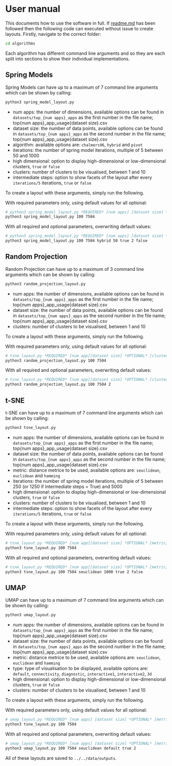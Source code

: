 # User manual 

This documents how to use the software in full. If [readme.md](readme.md) has been followed then the following code can executed without issue to create layouts. Firstly, navigate to the correct folder:

```bash
cd algorithms
```

Each algorithm has different command line arguments and so they are each split into sections to show their individual implementations.

## Spring Models
Spring Models can have up to a maximum of 7 command line arguments which can be shown by calling:

```bash
python3 spring_model_layout.py
```

* num apps: the number of dimensions, available options can be found in `datasets/top_{num apps}_apps` as the first number in the file name; top{num apps}_app_usage{dataset size}.csv
* dataset size: the number of data points, available options can be found in `datasets/top_{num apps}_apps` as the second number in the file name; top{num apps}_app_usage{dataset size}.csv
* algorithm: available options are: `chalmers96`, `hybrid` and `pivot`
* iterations: the number of spring model iterations, multiple of 5 between 50 and 1000
* high dimensional: option to display high-dimensional or low-dimensional clusters, `true` or `false`
* clusters: number of clusters to be visualised, between 1 and 10
* intermediate steps: option to show facets of the layout after every `iterations/5` iterations, `true` or `false`

To create a layout with these arguments, simply run the following.

With required parameters only, using default values for all optional:

```bash
# python3 spring_model_layout.py *REQUIRED* [num apps] [dataset size] *OPTIONAL* [algorithm] [iterations] [high dimensional] [clusters] [intermediate_steps]
python3 spring_model_layout.py 100 7504
```

With all required and optional parameters, overwriting default values: 

```bash
# python3 spring_model_layout.py *REQUIRED* [num apps] [dataset size] *OPTIONAL* [algorithm] [iterations] [high dimensional] [clusters] [intermediate_steps]
python3 spring_model_layout.py 100 7504 hybrid 50 true 2 false
```

## Random Projection
Random Projection can have up to a maximum of 3 command line arguments which can be shown by calling:

```bash
python3 random_projection_layout.py
```

* num apps: the number of dimensions, available options can be found in `datasets/top_{num apps}_apps` as the first number in the file name; top{num apps}_app_usage{dataset size}.csv
* dataset size: the number of data points, available options can be found in `datasets/top_{num apps}_apps` as the second number in the file name; top{num apps}_app_usage{dataset size}.csv
* clusters: number of clusters to be visualised, between 1 and 10

To create a layout with these arguments, simply run the following.

With required parameters only, using default values for all optional:

```bash
# tsne_layout.py *REQUIRED* [num app][dataset size] *OPTIONAL* [clusters]
python3 random_projection_layout.py 100 7504
```

With all required and optional parameters, overwriting default values: 

```bash
# tsne_layout.py *REQUIRED* [num app][dataset size] *OPTIONAL* [clusters]
python3 random_projection_layout.py 100 7504 2
```


## t-SNE
t-SNE can have up to a maximum of 7 command line arguments which can be shown by calling:

```bash
python3 tsne_layout.py
```

* num apps: the number of dimensions, available options can be found in `datasets/top_{num apps}_apps` as the first number in the file name; top{num apps}_app_usage{dataset size}.csv
* dataset size: the number of data points, available options can be found in `datasets/top_{num apps}_apps` as the second number in the file name; top{num apps}_app_usage{dataset size}.csv
* metric: distance metrice to be used, available options are: `seuclidean`, `euclidean` and `hamming`
* iterations: the number of spring model iterations, multiple of 5 between 250 (or 1250 if intermediate steps = True) and 5000
* high dimensional: option to display high-dimensional or low-dimensional clusters, `true` or `false`
* clusters: number of clusters to be visualised, between 1 and 10
* intermediate steps: option to show facets of the layout after every `iterations/5` iterations, `true` or `false`

To create a layout with these arguments, simply run the following.

With required parameters only, using default values for all optional:

```bash
# tsne_layout.py *REQUIRED* [num app][dataset size] *OPTIONAL* [metric] [iterations] [high dimensional] [clusters] [intermediate steps]
python3 tsne_layout.py 100 7504
```

With all required and optional parameters, overwriting default values: 

```bash
# tsne_layout.py *REQUIRED* [num app][dataset size] *OPTIONAL* [metric] [iterations] [high dimensional] [clusters] [intermediate steps]
python3 tsne_layout.py 100 7504 seuclidean 1000 true 2 false
```


## UMAP
UMAP can have up to a maximum of 7 command line arguments which can be shown by calling:

```bash
python3 umap_layout.py
```

* num apps: the number of dimensions, available options can be found in `datasets/top_{num apps}_apps` as the first number in the file name; top{num apps}_app_usage{dataset size}.csv
* dataset size: the number of data points, available options can be found in `datasets/top_{num apps}_apps` as the second number in the file name; top{num apps}_app_usage{dataset size}.csv
* metric: distance metrice to be used, available options are: `seuclidean`, `euclidean` and `hamming`
* type: type of visualisation to be displayed, available options are: `default`, `connectivity`, `diagnostic`, `interactive1`, `interactive2`, `3d`
* high dimensional: option to display high-dimensional or low-dimensional clusters, `true` or `false`
* clusters: number of clusters to be visualised, between 1 and 10

To create a layout with these arguments, simply run the following.

With required parameters only, using default values for all optional:

```bash
# umap_layout.py *REQUIRED* [num apps] [dataset size] *OPTIONAL* [metric] [type] [high dimensional] [clusters]
python3 tsne_layout.py 100 7504
```

With all required and optional parameters, overwriting default values: 

```bash
# umap_layout.py *REQUIRED* [num apps] [dataset size] *OPTIONAL* [metric] [type] [high dimensional] [clusters]
python3 umap_layout.py 100 7504 seuclidean default true 2
```

All of these layouts are saved to `../../data/outputs`.
